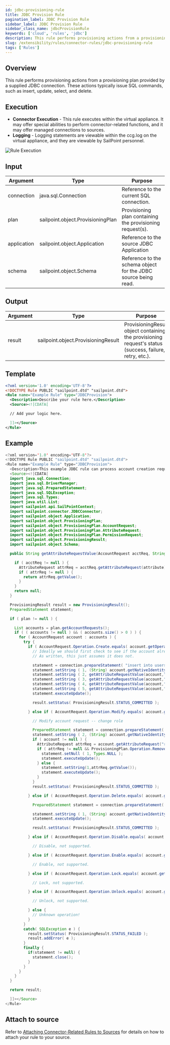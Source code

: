 ```yaml
---
id: jdbc-provisioning-rule
title: JDBC Provision Rule
pagination_label: JDBC Provision Rule
sidebar_label: JDBC Provision Rule
sidebar_class_name: jdbcProvisionRule
keywords: ['cloud', 'rules', 'jdbc']
description: This rule performs provisioning actions from a provisioning plan provided by a supplied JDBC connection. These actions typically issue SQL commands, such as insert, update, select, and delete.
slug: /extensibility/rules/connector-rules/jdbc-provisioning-rule
tags: ['Rules']
---
```


## Overview

This rule performs provisioning actions from a provisioning plan provided by a supplied JDBC connection. These actions typically issue SQL commands, such as insert, update, select, and delete.

## Execution

- **Connector Execution** - This rule executes within the virtual appliance. It may offer special abilities to perform connector-related functions, and it may offer managed connections to sources.
- **Logging** - Logging statements are viewable within the ccg.log on the virtual appliance, and they are viewable by SailPoint personnel.

![Rule Execution](../img/connector_execution.png)

## Input

| Argument | Type | Purpose |
| --- | --- | --- |
| connection | java.sql.Connection | Reference to the current SQL connection. |
| plan | sailpoint.object.ProvisioningPlan | Provisioning plan containing the provisioning request(s). |
| application | sailpoint.object.Application | Reference to the source JDBC Application |
| schema | sailpoint.object.Schema | Reference to the schema object for the JDBC source being read. |

## Output

| Argument | Type | Purpose |
| --- | --- | --- |
| result | sailpoint.object.ProvisioningResult | ProvisioningResult object containing the provisioning request's status (success, failure, retry, etc.). |

## Template

```xml
<?xml version='1.0' encoding='UTF-8'?>
<!DOCTYPE Rule PUBLIC "sailpoint.dtd" "sailpoint.dtd">
<Rule name="Example Rule" type="JDBCProvision">
  <Description>Describe your rule here.</Description>
  <Source><![CDATA[

  // Add your logic here.

  ]]></Source>
</Rule>
```

## Example

```java
<?xml version='1.0' encoding='UTF-8'?>
<!DOCTYPE Rule PUBLIC "sailpoint.dtd" "sailpoint.dtd">
<Rule name="Example Rule" type="JDBCProvision">
  <Description>This example JDBC rule can process account creation requests, deletion requests, and modification requests that pertain to the “role” attribute. It logs debug messages if other account request types are submitted.</Description>
  <Source><![CDATA[
  import java.sql.Connection;
  import java.sql.DriverManager;
  import java.sql.PreparedStatement;
  import java.sql.SQLException;
  import java.sql.Types;
  import java.util.List;
  import sailpoint.api.SailPointContext;
  import sailpoint.connector.JDBCConnector;
  import sailpoint.object.Application;
  import sailpoint.object.ProvisioningPlan;
  import sailpoint.object.ProvisioningPlan.AccountRequest;
  import sailpoint.object.ProvisioningPlan.AttributeRequest;
  import sailpoint.object.ProvisioningPlan.PermissionRequest;
  import sailpoint.object.ProvisioningResult;
  import sailpoint.object.Schema;

  public String getAttributeRequestValue(AccountRequest acctReq, String attribute) {

    if ( acctReq != null ) {
      AttributeRequest attrReq = acctReq.getAttributeRequest(attribute);
      if ( attrReq != null ) {
        return attrReq.getValue();
      }
    }
    return null;
  }

  ProvisioningResult result = new ProvisioningResult();
  PreparedStatement statement;

  if ( plan != null ) {

    List accounts = plan.getAccountRequests();
    if ( ( accounts != null ) && ( accounts.size() > 0 ) ) {
      for ( AccountRequest account : accounts ) {
        try {
          if ( AccountRequest.Operation.Create.equals( account.getOperation() ) ) {
            // Ideally we should first check to see if the account already exists.
            // As written, this just assumes it does not.

            statement = connection.prepareStatement( "insert into users (login,first,last,role,status) values (?,?,?,?,?)" );
            statement.setString ( 1, (String) account.getNativeIdentity() );
            statement.setString ( 2, getAttributeRequestValue(account,"first") );
            statement.setString ( 3, getAttributeRequestValue(account,"last") );
            statement.setString ( 4, getAttributeRequestValue(account,"role") );
            statement.setString ( 5, getAttributeRequestValue(account,"status") );
            statement.executeUpdate();

            result.setStatus( ProvisioningResult.STATUS_COMMITTED );

          } else if ( AccountRequest.Operation.Modify.equals( account.getOperation() ) ) {

            // Modify account request -- change role

            PreparedStatement statement = connection.prepareStatement( "update users set role = ? where login = ?" );
            statement.setString ( 2, (String) account.getNativeIdentity() );
            if ( account != null ) {
              AttributeRequest attrReq = account.getAttributeRequest("role");
              if ( attrReq != null && ProvisioningPlan.Operation.Remove.equals(attrReq.getOperation()) ) {
                statement.setNull ( 1, Types.NULL );
                statement.executeUpdate();
              } else {
                statement.setString(1,attrReq.getValue());
                statement.executeUpdate();
              }
            }
            result.setStatus( ProvisioningResult.STATUS_COMMITTED );

          } else if ( AccountRequest.Operation.Delete.equals( account.getOperation() ) ) {

            PreparedStatement statement = connection.prepareStatement( (String) application.getAttributeValue( "account.deleteSQL" ) );

            statement.setString ( 1, (String) account.getNativeIdentity() );
            statement.executeUpdate();

            result.setStatus( ProvisioningResult.STATUS_COMMITTED );

          } else if ( AccountRequest.Operation.Disable.equals( account.getOperation() ) ) {

            // Disable, not supported.

          } else if ( AccountRequest.Operation.Enable.equals( account.getOperation() ) ) {

            // Enable, not supported.

          } else if ( AccountRequest.Operation.Lock.equals( account.getOperation() ) ) {

            // Lock, not supported.

          } else if ( AccountRequest.Operation.Unlock.equals( account.getOperation() ) ) {

            // Unlock, not supported.

          } else {
            // Unknown operation!
          }
        }
        catch( SQLException e ) {
          result.setStatus( ProvisioningResult.STATUS_FAILED );
          result.addError( e );
        }
        finally {
          if(statement != null) {
            statement.close();
          }
        }
      }
    }
  }

  return result;

  ]]></Source>
</Rule>
```

## Attach to source

Refer to [Attaching Connector-Related Rules to Sources](./index.md#jdbcprovision-rule) for details on how to attach your rule to your source.
